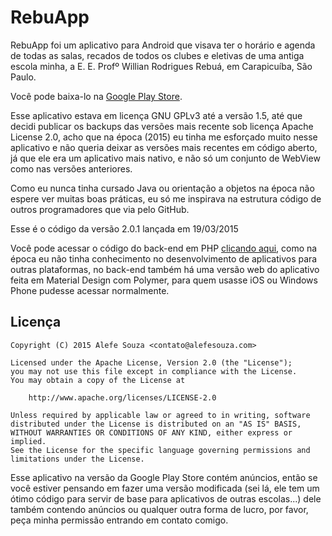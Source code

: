 RebuApp
=======

RebuApp foi um aplicativo para Android que visava ter o horário e agenda de todas as salas, recados de todos os clubes e eletivas de uma antiga escola minha, a E. E. Profº Willian Rodrigues Rebuá, em Carapicuíba, São Paulo.

Você pode baixa-lo na [Google Play Store](http://play.google.com/store/apps/details?id=aloogle.rebuapp).

Esse aplicativo estava em licença GNU GPLv3 até a versão 1.5, até que decidi publicar os backups das versões mais recente sob licença Apache License 2.0, acho que na época (2015) eu tinha me esforçado muito nesse aplicativo e não queria deixar as versões mais recentes em código aberto, já que ele era um aplicativo mais nativo, e não só um conjunto de WebView como nas versões anteriores.

Como eu nunca tinha cursado Java ou orientação a objetos na época não espere ver muitas boas práticas, eu só me inspirava na estrutura código de outros programadores que via pelo GitHub.

Esse é o código da versão 2.0.1 lançada em 19/03/2015

Você pode acessar o código do back-end em PHP [clicando aqui](https://github.com/alefesouza/schoolapp-backend), como na época eu não tinha conhecimento no desenvolvimento de aplicativos para outras plataformas, no back-end também há uma versão web do aplicativo feita em Material Design com Polymer, para quem usasse iOS ou Windows Phone pudesse acessar normalmente.

Licença
----------

    Copyright (C) 2015 Alefe Souza <contato@alefesouza.com>

    Licensed under the Apache License, Version 2.0 (the "License");
    you may not use this file except in compliance with the License.
    You may obtain a copy of the License at

        http://www.apache.org/licenses/LICENSE-2.0

    Unless required by applicable law or agreed to in writing, software
    distributed under the License is distributed on an "AS IS" BASIS,
    WITHOUT WARRANTIES OR CONDITIONS OF ANY KIND, either express or implied.
    See the License for the specific language governing permissions and
    limitations under the License.

Esse aplicativo na versão da Google Play Store contém anúncios, então se você estiver pensando em fazer uma versão modificada (sei lá, ele tem um ótimo código para servir de base para aplicativos de outras escolas...) dele também contendo anúncios ou qualquer outra forma de lucro, por favor, peça minha permissão entrando em contato comigo.
